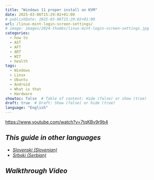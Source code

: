 ```yaml
---
title: "Windows 11 proper install on KVM"
date: 2025-03-06T15:29:02+01:00
# publishDate: 2025-03-06T15:29:02+01:00
url: /linux-mint-login-screen-settings/
# image: images/2024-thumbs/linux-mint-login-screen-settings.jpg
categories: 
  - how to
  - AST
  - AFT
  - ART
  - WIT
  - health
tags: 
  - Windows
  - Linux
  - Ubuntu
  - Android
  - What is that
  - Hardware
showtoc: false  # Table of content: Hide (false) or show (true)
draft: true  # Draft: Show (false) or hide (true)
language: "English"
---
```


https://www.youtube.com/watch?v=7tqKBy9r9b4

<disk type="file" device="disk">
  <driver name="qemu" type="qcow2" cache="none" discard="unmap"/>
  <source file="/media/aco/LinuxData/VirtualMachines/win10.qcow2"/>
  <target dev="vda" bus="virtio"/>
  <alias name="virtio-disk1"/>
  <address type="pci" domain="0x0000" bus="0x04" slot="0x00" function="0x0"/>
</disk>

## This guide in other languages

- [Slovenski (Slovenian)](// "Kliknite/tapnite da odprete! Click/tap to open!")
- [Srbski (Serbian)](// "Kliknite/tapnite da otvorite! Click/tap to open!")

## Walkthrough Video
<!--
{{< youtube "" >}}
-->